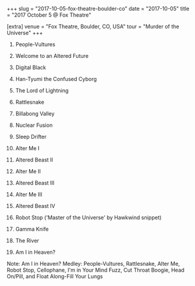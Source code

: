 +++
slug = "2017-10-05-fox-theatre-boulder-co"
date = "2017-10-05"
title = "2017 October 5 @ Fox Theatre"

[extra]
venue = "Fox Theatre, Boulder, CO, USA"
tour = "Murder of the Universe"
+++


 1. People-Vultures

 2. Welcome to an Altered Future

 3. Digital Black

 4. Han-Tyumi the Confused Cyborg

 5. The Lord of Lightning

 6. Rattlesnake

 7. Billabong Valley

 8. Nuclear Fusion

 9. Sleep Drifter

10. Alter Me I

11. Altered Beast II

12. Alter Me II

13. Altered Beast III

14. Alter Me III

15. Altered Beast IV

16. Robot Stop
    ('Master of the Universe' by Hawkwind snippet)

17. Gamma Knife

18. The River

19. Am I in Heaven?


Note: Am I in Heaven? Medley: People-Vultures, Rattlesnake, Alter Me,
Robot Stop, Cellophane, I'm in Your Mind Fuzz, Cut Throat Boogie, Head
On/Pill, and Float Along-Fill Your Lungs
